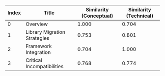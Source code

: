 | Index | Title | Similarity (Conceptual) | Similarity (Technical) |
|-------|-------|-------------------------|------------------------|
| 0 | Overview | 1.000 | 0.704 |
| 1 | Library Migration Strategies | 0.753 | 0.801 |
| 2 | Framework Integration | 0.704 | 1.000 |
| 3 | Critical Incompatibilities | 0.768 | 0.774 |
